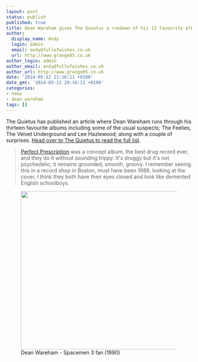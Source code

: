 ```yaml
---
layout: post
status: publish
published: true
title: Dean Wareham gives The Quietus a rundown of his 13 favourite albums
author:
  display_name: Andy
  login: admin
  email: andy@fullofwishes.co.uk
  url: http://www.grange85.co.uk
author_login: admin
author_email: andy@fullofwishes.co.uk
author_url: http://www.grange85.co.uk
date: '2014-05-12 21:16:11 +0100'
date_gmt: '2014-05-12 20:16:11 +0100'
categories:
- news
- dean wareham
tags: []
---
```

<p>The Quietus has published an article where Dean Wareham runs through his thirteen favourite albums including some of the usual suspects; The Feelies, The Velvet Underground and Lee Hazlewood; along with a couple of surprises. <a href="http://thequietus.com/articles/15226-dean-wareham-galaxie-500-favourite-albums">Head over to The Quietus to read the full list</a>.</p>
<blockquote><p><a href="http://thequietus.com/articles/15226-dean-wareham-galaxie-500-favourite-albums?page=9">Perfect Prescription</a> was a concept album, the best drug record ever, and they do it without sounding trippy. It's druggy but it's not psychedelic; it remains grounded, smooth, groovy. I remember seeing this in a record shop in Boston, must have been 1989, looking at the cover, I think they both have their eyes closed and look like demented English schoolboys.</p></blockquote>
<p><figure class="caption aligncenter"><img src="https://media.fullofwishes.co.uk/01-galaxie_500/pictures/galaxie-500-club-lingerie-screengrab.jpg" width="576" height="430" class /><figcaption class="caption-text"> Dean Wareham - Spacemen 3 fan (1990)</figcaption></figure>
